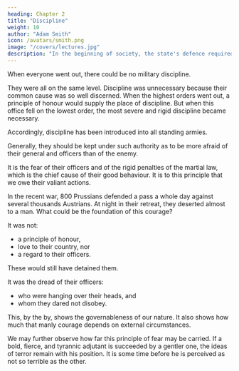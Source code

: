 ```yaml
---
heading: Chapter 2
title: "Discipline"
weight: 10
author: "Adam Smith"
icon: /avatars/smith.png
image: "/covers/lectures.jpg"
description: "In the beginning of society, the state's defence required no police, nor particular provision for it"
---
```




When everyone went out, there could be no military discipline.

They were all on the same level.
Discipline was unnecessary because their common cause was so well discerned.
When the highest orders went out, a principle of honour would supply the place of discipline.
But when this office fell on the lowest order, the most severe and rigid discipline became necessary.

Accordingly, discipline has been introduced into all standing armies.

Generally, they should be kept under such authority as to be more afraid of their general and officers than of the enemy.

It is the fear of their officers and of the rigid penalties of the martial law, which is the chief cause of their good behaviour.
It is to this principle that we owe their valiant actions.

In the recent war, 800 Prussians defended a pass a whole day against several thousands Austrians.
At night in their retreat, they deserted almost to a man.
What could be the foundation of this courage?

It was not:
- a principle of honour,
- love to their country, nor
- a regard to their officers.

These would still have detained them.

It was the dread of their officers:
- who were hanging over their heads, and
- whom they dared not disobey.

This, by the by, shows the governableness of our nature.
It also shows how much that manly courage depends on external circumstances.

We may further observe how far this principle of fear may be carried.
If a bold, fierce, and tyrannic adjutant is succeeded by a gentler one, the ideas of terror remain with his position.
It is some time before he is perceived as not so terrible as the other.

